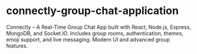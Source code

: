 # connectly-group-chat-application
Connectly – A Real-Time Group Chat App built with React, Node.js, Express, MongoDB, and Socket.IO. Includes group rooms, authentication, themes, emoji support, and live messaging. Modern UI and advanced group features.
